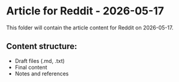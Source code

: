 # Article for Reddit - 2026-05-17

This folder will contain the article content for Reddit on 2026-05-17.

## Content structure:
- Draft files (.md, .txt)
- Final content
- Notes and references
